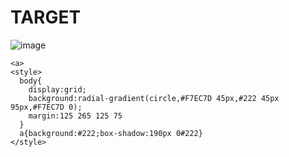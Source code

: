 # TARGET

![image](https://github.com/user-attachments/assets/7eea210a-7ef5-4cd9-84a9-c96f68d0bdda)

```
<a>
<style>
  body{
    display:grid;
    background:radial-gradient(circle,#F7EC7D 45px,#222 45px 95px,#F7EC7D 0);
    margin:125 265 125 75
  }
  a{background:#222;box-shadow:190px 0#222}
</style>
```
